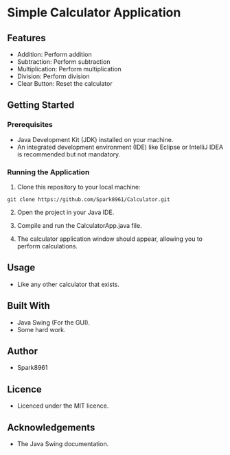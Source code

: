 # Simple Calculator Application

## Features

- Addition: Perform addition 
- Subtraction: Perform subtraction 
- Multiplication: Perform multiplication 
- Division: Perform division 
- Clear Button: Reset the calculator

## Getting Started

### Prerequisites

- Java Development Kit (JDK) installed on your machine.
- An integrated development environment (IDE) like Eclipse or IntelliJ IDEA is recommended but not mandatory.

### Running the Application

1. Clone this repository to your local machine:

```shell
git clone https://github.com/Spark8961/Calculator.git
```
2. Open the project in your Java IDE.

3. Compile and run the CalculatorApp.java file.

4. The calculator application window should appear, allowing you to perform calculations.

## Usage

- Like any other calculator that exists.

## Built With

- Java Swing (For the GUI).
- Some hard work.

## Author

- Spark8961

## Licence

- Licenced under the MIT licence.

## Acknowledgements

- The Java Swing documentation.